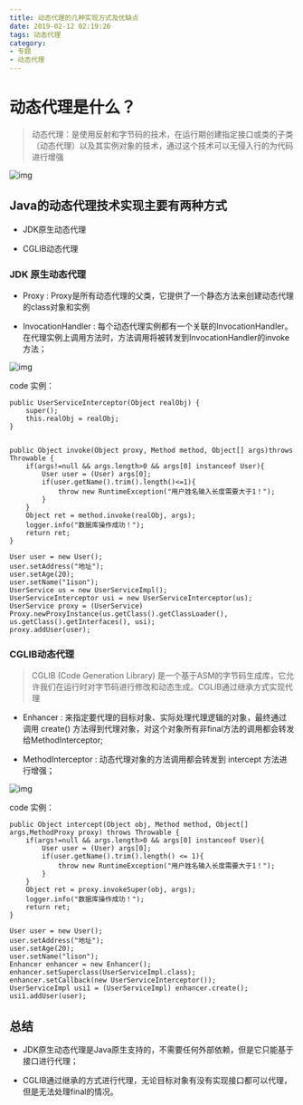 ```yaml
---
title: 动态代理的几种实现方式及优缺点
date: 2019-02-12 02:19:26
tags: 动态代理
category:
- 专题
- 动态代理
---
```


# 动态代理是什么？

> 动态代理：是使用反射和字节码的技术，在运行期创建指定接口或类的子类（动态代理）以及其实例对象的技术，通过这个技术可以无侵入行的为代码进行增强

![img](/images/dynamic-proxies-1.png)

## Java的动态代理技术实现主要有两种方式

- JDK原生动态代理

- CGLIB动态代理

### JDK 原生动态代理

- Proxy : Proxy是所有动态代理的父类，它提供了一个静态方法来创建动态代理的class对象和实例

- InvocationHandler : 每个动态代理实例都有一个关联的InvocationHandler。 在代理实例上调用方法时，方法调用将被转发到InvocationHandler的invoke方法；

![img](/images/dynamic-proxies-2.png)

code 实例：

```
public UserServiceInterceptor(Object realObj) {
    super();
    this.realObj = realObj;
}


public Object invoke(Object proxy, Method method, Object[] args)throws Throwable {
    if(args!=null && args.length>0 && args[0] instanceof User){
        User user = (User) args[0];
        if(user.getName().trim().length()<=1){
            throw new RuntimeException("用户姓名输入长度需要大于1！");
        }
    }
    Object ret = method.invoke(realObj, args);
    logger.info("数据库操作成功！");
    return ret;
}

User user = new User();
user.setAddress("地址");
user.setAge(20);
user.setName("1ison");
UserService us = new UserServiceImpl();
UserServiceInterceptor usi = new UserServiceInterceptor(us);
UserService proxy = (UserService) Proxy.newProxyInstance(us.getClass().getClassLoader(), us.getClass().getInterfaces(), usi);
proxy.addUser(user);
```

### CGLIB动态代理

> CGLIB (Code Generation Library) 是一个基于ASM的字节码生成库，它允许我们在运行时对字节码进行修改和动态生成。CGLIB通过继承方式实现代理

- Enhancer : 来指定要代理的目标对象、实际处理代理逻辑的对象，最终通过调用 create() 方法得到代理对象，对这个对象所有非final方法的调用都会转发给MethodInterceptor;

- MethodInterceptor : 动态代理对象的方法调用都会转发到 intercept 方法进行增强；

![img](/images/dynamic-proxies-3.png)

code 实例：

```
public Object intercept(Object obj, Method method, Object[] args,MethodProxy proxy) throws Throwable {
    if(args!=null && args.length>0 && args[0] instanceof User){
        User user = (User) args[0];
        if(user.getName().trim().length() <= 1){
            throw new RuntimeException("用户姓名输入长度需要大于1！");
        }
    }
    Object ret = proxy.invokeSuper(obj, args);
    logger.info("数据库操作成功！");
    return ret;
}

User user = new User();
user.setAddress("地址");
user.setAge(20);
user.setName("lison");
Enhancer enhancer = new Enhancer();
enhancer.setSuperclass(UserServiceImpl.class);
enhancer.setCallback(new UserServiceInterceptor());
UserServiceImpl usi1 = (UserServiceImpl) enhancer.create();
usi1.addUser(user);  
```

## 总结

- JDK原生动态代理是Java原生支持的，不需要任何外部依赖，但是它只能基于接口进行代理；

- CGLIB通过继承的方式进行代理，无论目标对象有没有实现接口都可以代理，但是无法处理final的情况。



